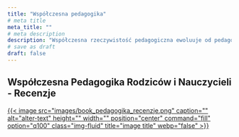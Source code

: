 ```yaml
---
title: "Współczesna pedagogika"
# meta title
meta_title: ""
# meta description
description: "Współczesna rzeczywistość pedagogiczna ewoluuje od pedagogiki adaptacyjnej, w której nauczyciel (trener, rodzic) wychowuje według sprawdzonych i akceptowanych przez pokolenia wzorców i norm, a zasadniczym celem jego edukacyjnych oddziaływań jest upodobnienie wychowanka do dominujących wzorców społecznych ku pedagogice emancypacyjnej, w której podstawą rozwoju jest autonomia nauczycieli i uczniów, a pożądanym efektem wychowania - rosnąca zdolność ucznia (dziecka, zawodnika) do samodzielnego i twórczego konstruowania swojego za- chowania (swojego JA). Takie myślenie o edukacji wymaga nie tylko przewartościowania celów szkolnej edukacji i wychowania w rodzinie, ale przede wszystkim krytycznej analizy dotychczasowych, często rutynowych i przestarzałych, nawyków pracy wychowawczej."
# save as draft
draft: false
---
```


## Współczesna Pedagogika Rodziców i Nauczycieli - Recenzje

<a href="/bookcrossing">
{{< image src="images/book_pedagogika_recenzje.png" caption="" alt="alter-text" height="" width="" position="center" command="fill" option="q100" class="img-fluid" title="image title"  webp="false" >}}
</a>